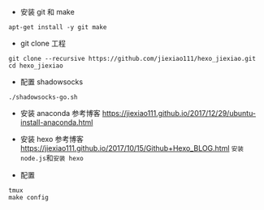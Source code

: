 * 安装 git 和 make
```
apt-get install -y git make
```

* git clone 工程
```
git clone --recursive https://github.com/jiexiao111/hexo_jiexiao.git
cd hexo_jiexiao
```

* 配置 shadowsocks
```
./shadowsocks-go.sh
```

* 安装 anaconda
参考博客 https://jiexiao111.github.io/2017/12/29/ubuntu-install-anaconda.html

* 安装 hexo
参考博客 https://jiexiao111.github.io/2017/10/15/Github+Hexo_BLOG.html
``安装 node.js``和``安装 hexo``

* 配置
```
tmux
make config
```


